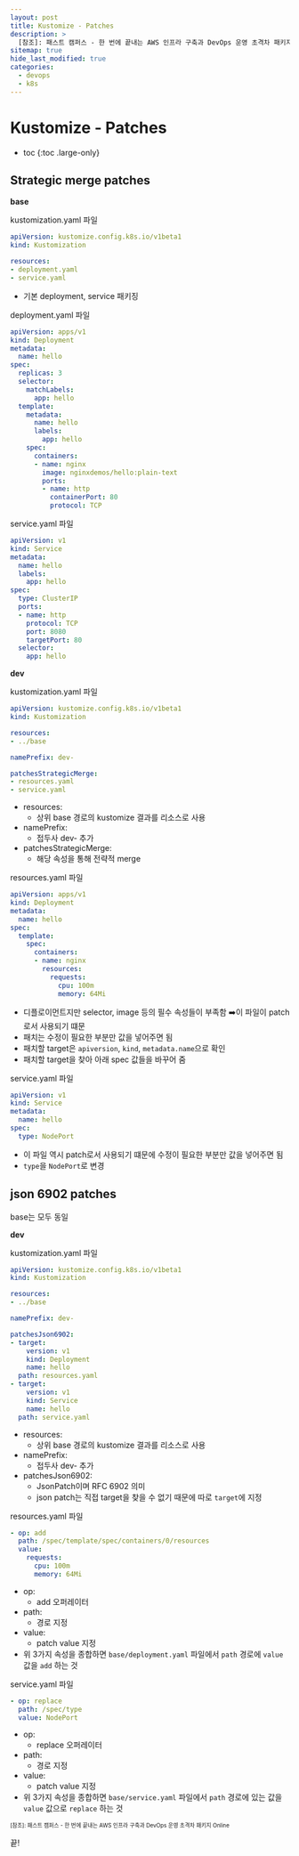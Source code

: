 ```yaml
---
layout: post
title: Kustomize - Patches
description: >
  [참조]: 패스트 캠퍼스 - 한 번에 끝내는 AWS 인프라 구축과 DevOps 운영 초격차 패키지 Online
sitemap: true
hide_last_modified: true
categories:
  - devops
  - k8s
---
```


# Kustomize - Patches

* toc
{:toc .large-only}

## Strategic merge patches

**base**

kustomization.yaml 파일

```yml
apiVersion: kustomize.config.k8s.io/v1beta1
kind: Kustomization

resources:
- deployment.yaml
- service.yaml
```

- 기본 deployment, service 패키징

deployment.yaml 파일

```yml
apiVersion: apps/v1
kind: Deployment
metadata:
  name: hello
spec:
  replicas: 3
  selector:
    matchLabels:
      app: hello
  template:
    metadata:
      name: hello
      labels:
        app: hello
    spec:
      containers:
      - name: nginx
        image: nginxdemos/hello:plain-text
        ports:
        - name: http
          containerPort: 80
          protocol: TCP
```

service.yaml 파일

```yml
apiVersion: v1
kind: Service
metadata:
  name: hello
  labels:
    app: hello
spec:
  type: ClusterIP
  ports:
  - name: http
    protocol: TCP
    port: 8080
    targetPort: 80
  selector:
    app: hello
```

**dev**

kustomization.yaml 파일

```yml
apiVersion: kustomize.config.k8s.io/v1beta1
kind: Kustomization

resources:
- ../base

namePrefix: dev-

patchesStrategicMerge:
- resources.yaml
- service.yaml
```

- resources:
  - 상위 base 경로의 kustomize 결과를 리소스로 사용
- namePrefix:
  - 접두사 dev- 추가
- patchesStrategicMerge:
  - 해당 속성을 통해 전략적 merge

resources.yaml 파일

```yml
apiVersion: apps/v1
kind: Deployment
metadata:
  name: hello
spec:
  template:
    spec:
      containers:
      - name: nginx
        resources:
          requests:
            cpu: 100m
            memory: 64Mi
```

- 디플로이먼트지만 selector, image 등의 필수 속성들이 부족함 ➡️이 파일이 patch로서 사용되기 떄문
- 패치는 수정이 필요한 부분만 값을 넣어주면 됨
- 패치할 target은 `apiversion`, `kind`, `metadata.name`으로 확인
- 패치할 target을 찾아 아래 spec 값들을 바꾸어 줌

service.yaml 파일

```yml
apiVersion: v1
kind: Service
metadata:
  name: hello
spec:
  type: NodePort
```

- 이 파일 역시 patch로서 사용되기 떄문에 수정이 필요한 부분만 값을 넣어주면 됨
- `type`을 `NodePort`로 변경

## json 6902 patches

base는 모두 동일

**dev**

kustomization.yaml 파일

```yaml
apiVersion: kustomize.config.k8s.io/v1beta1
kind: Kustomization

resources:
- ../base

namePrefix: dev-

patchesJson6902:
- target:
    version: v1
    kind: Deployment
    name: hello
  path: resources.yaml
- target:
    version: v1
    kind: Service
    name: hello
  path: service.yaml
```

- resources:
  - 상위 base 경로의 kustomize 결과를 리소스로 사용
- namePrefix:
  - 접두사 dev- 추가
- patchesJson6902:
  - JsonPatch이며 RFC 6902 의미
  - json patch는 직접 target을 찾을 수 없기 때문에 따로 `target`에 지정

resources.yaml 파일

```yml
- op: add
  path: /spec/template/spec/containers/0/resources
  value:
    requests:
      cpu: 100m
      memory: 64Mi
```

- op:
  - add 오퍼레이터
- path:
  - 경로 지정
- value:
  - patch value 지정
- 위 3가지 속성을 종합하면 `base/deployment.yaml` 파일에서 `path` 경로에 `value` 값을 `add` 하는 것 

service.yaml 파일

```yml
- op: replace
  path: /spec/type
  value: NodePort
```

- op:
  - replace 오퍼레이터
- path:
  - 경로 지정
- value:
  - patch value 지정
- 위 3가지 속성을 종합하면 `base/service.yaml` 파일에서 `path` 경로에 있는 값을 `value` 값으로 `replace` 하는 것


<span style="font-size:70%">[참조]: 패스트 캠퍼스 - 한 번에 끝내는 AWS 인프라 구축과 DevOps 운영 초격차 패키지 Online

끝!
